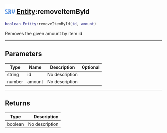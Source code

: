 ## <img src="../../.gitbook/assets/server.png" width="32" height="32" /> [Entity](../entity/README.md):removeItemById

```lua
boolean Entity:removeItemById(id, amount)
```

Removes the given amount by item id

------
## Parameters

| Type   | Name | Description | Optional |
| ------ | ---- | ----------- | -------: |
| string | id | No description |  |
| number | amount | No description |  |


------
## Returns

| Type   | Description |
| ------ | ----------: |
| boolean | No description |

